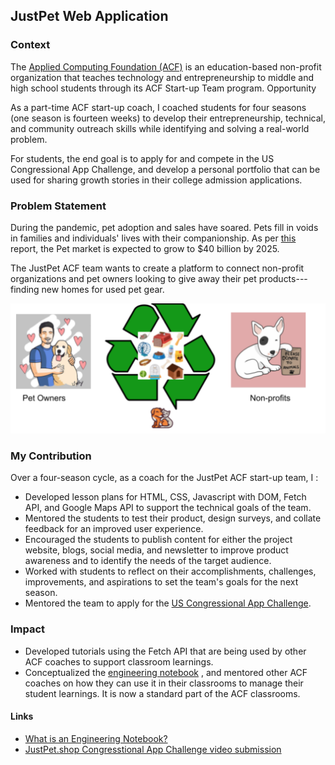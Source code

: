  
<h2>JustPet Web Application</h2>


<h3>Context</h3>


<p>
The <a href="https://www.applied-computing.org/">Applied Computing Foundation (ACF)</a> is an education-based non-profit organization that teaches technology and entrepreneurship to middle and high school students through its ACF Start-up Team program.
Opportunity

</p>
<p>
    As a part-time ACF start-up coach, I coached students for four seasons (one season is fourteen weeks) to develop their entrepreneurship, technical, and community outreach skills while identifying and solving a real-world problem.
</p>
<p>
For students, the end goal is to apply for and compete in the US Congressional App Challenge, and develop a personal portfolio that can be used for sharing growth stories in their college admission applications.
</p>
<h3>Problem Statement </h3>

During the pandemic, pet adoption and sales have soared. Pets fill in voids in families and individuals' lives with their companionship.
As per [this](https://www.globenewswire.com/news-release/2020/10/15/2108941/0/en/The-global-market-for-Pet-Accessories-is-projected-to-reach-US-41-1-billion-by-2025.html
) report, the Pet market is expected to grow to $40 billion by 2025.

The JustPet ACF team wants to create a platform to connect non-profit organizations and pet owners looking to give away their pet products---finding new homes for used pet gear.

<img src="imgs/justpet_platformobjective.png">

<h3>My Contribution</h3>


<p>
Over a four-season cycle, as a coach for the JustPet ACF start-up team, I :
</p>
<ul>

<li>Developed lesson plans for HTML, CSS, Javascript with DOM, Fetch API, and Google Maps API to support the technical goals of the team. 

<li>Mentored the students to test their product, design surveys, and collate feedback for an improved user experience. 

<li>Encouraged the students to publish content for either the project website, blogs, social media, and newsletter to improve product awareness and to identify the needs of the target audience.  

<li>Worked with students to reflect on their accomplishments, challenges, improvements, and aspirations to set the team's goals for the next season.

<li>Mentored the team to apply for the <a href="https://www.congressionalappchallenge.us/">US Congressional App Challenge</a>.
</li>
</ul>
<h3>Impact</h3>


<ul>

<li>Developed tutorials using the Fetch API that are being used by other ACF coaches to support classroom learnings.

<li>Conceptualized the <a href="https://acf4all.medium.com/why-en-engineering-notebook-is-essential-fabric-of-teen-entrepreneurship-k-12-coding-84dc516286bb"> engineering notebook</a> , and mentored other ACF coaches on how they can use it in their classrooms to manage their student learnings. It is now a standard part of the ACF classrooms.
</li>
</ul>
<h4>Links</h4>


<ul>

<li><a href="https://acf4all.medium.com/why-en-engineering-notebook-is-essential-fabric-of-teen-entrepreneurship-k-12-coding-84dc516286bb"> What is an Engineering Notebook? </a></li>

<li><a href="https://www.youtube.com/watch?v=_P1jn-dWtZc">JustPet.shop Congresstional App Challenge video submission</a>
</li>
</ul>



